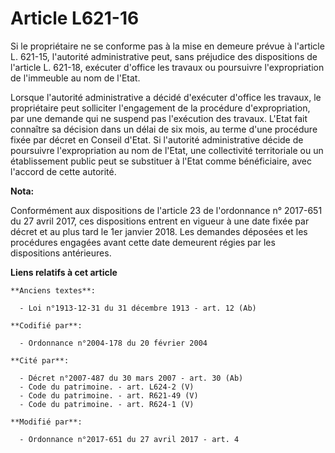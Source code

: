 # Article L621-16

Si le propriétaire ne se conforme pas à la mise en demeure prévue à l'article L. 621-15, l'autorité administrative peut, sans
préjudice des dispositions de l'article L. 621-18, exécuter d'office les travaux ou poursuivre l'expropriation de l'immeuble
au nom de l'Etat.

Lorsque l'autorité administrative a décidé d'exécuter d'office les travaux, le propriétaire peut solliciter l'engagement de
la procédure d'expropriation, par une demande qui ne suspend pas l'exécution des travaux. L'Etat fait connaître sa décision
dans un délai de six mois, au terme d'une procédure fixée par décret en Conseil d'Etat. Si l'autorité administrative décide
de poursuivre l'expropriation au nom de l'Etat, une collectivité territoriale ou un établissement public peut se substituer à
l'Etat comme bénéficiaire, avec l'accord de cette autorité.

**Nota:**

Conformément aux dispositions de l'article 23 de l'ordonnance n° 2017-651 du 27 avril 2017, ces dispositions entrent en
vigueur à une date fixée par décret et au plus tard le 1er janvier 2018. Les demandes déposées et les procédures engagées
avant cette date demeurent régies par les dispositions antérieures.

**Liens relatifs à cet article**

	**Anciens textes**:

	  - Loi n°1913-12-31 du 31 décembre 1913 - art. 12 (Ab)

	**Codifié par**:

	  - Ordonnance n°2004-178 du 20 février 2004

	**Cité par**:

	  - Décret n°2007-487 du 30 mars 2007 - art. 30 (Ab)
	  - Code du patrimoine. - art. L624-2 (V)
	  - Code du patrimoine. - art. R621-49 (V)
	  - Code du patrimoine. - art. R624-1 (V)

	**Modifié par**:

	  - Ordonnance n°2017-651 du 27 avril 2017 - art. 4

